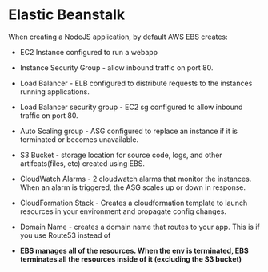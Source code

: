 # Elastic Beanstalk

When creating a NodeJS application, by default AWS EBS creates:
- EC2 Instance configured to run a webapp
- Instance Security Group - allow inbound traffic on port 80. 
- Load Balancer - ELB configured to distribute requests to the instances running applications. 
- Load Balancer security group - EC2 sg configured to allow inbound traffic on port 80. 
- Auto Scaling group - ASG configured to replace an instance if it is terminated or becomes unavailable.
- S3 Bucket - storage location for source code, logs, and other artifcats(files, etc) created using EBS.
- CloudWatch Alarms - 2 cloudwatch alarms that monitor the instances. When an alarm is triggered, the ASG scales up or down in response.
- CloudFormation Stack - Creates a cloudformation template to launch resources in your environment and propagate config changes. 
- Domain Name - creates a domain name that routes to your app. This is if you use Route53 instead of

- **EBS manages all of the resources. When the env is terminated, EBS terminates all the resources inside of it (excluding the S3 bucket)**

